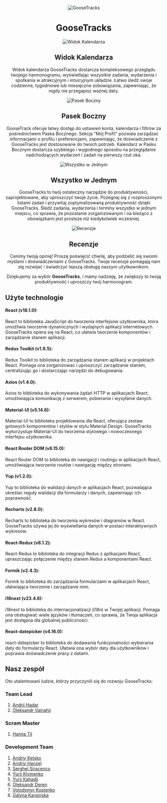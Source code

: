 <p align="center">
  <img src="./src/images/GOOSE_2_D@2x.png" alt="GooseTracks">
</p>
<h1 align="center">GooseTracks</h1>

<p align="center">
  <img src="./src/images/mobile-calendar.jpg" alt="Widok Kalendarza">
</p>
<h2 align="center">Widok Kalendarza</h2>

<p align="center">
  Widok kalendarza GooseTracks dostarcza kompleksowego przeglądu twojego harmonogramu, wyświetlając wszystkie zadania, wydarzenia i spotkania w atrakcyjnym i intuicyjnym układzie. Łatwo śledź swoje codzienne, tygodniowe lub miesięczne zobowiązania, zapewniając, że nigdy nie przegapisz ważnej daty.
</p>

<p align="center">
  <img src="./src/images/mobile-sidebar.jpg" alt="Pasek Boczny">
</p>
<h2 align="center">Pasek Boczny</h2>

<p align="center">
  GooseTrack oferuje łatwy dostęp do ustawień konta, kalendarza i filtrów za pośrednictwem Paska Bocznego. Sekcja "Mój Profil" pozwala zarządzać informacjami o profilu i preferencjami, zapewniając, że doświadczenie z GooseTracks jest dostosowane do twoich potrzeb. Kalendarz w Pasku Bocznym dostarcza szybkiego i wygodnego sposobu na przeglądanie nadchodzących wydarzeń i zadań na pierwszy rzut oka.
</p>

<p align="center">
  <img src="./src/images/mobile-all.jpg" alt="Wszystko w Jednym">
</p>
<h2 align="center">Wszystko w Jednym</h2>

<p align="center">
  GooseTracks to twój ostateczny narzędzie do produktywności, zaprojektowane, aby uproszczyć twoje życie. Pożegnaj się z rozproszonymi listami zadań i przywitaj zoptymalizowaną produktywność dzięki GooseTracks. Śledź zadania, wydarzenia i terminy wszystko w jednym miejscu, co sprawia, że pozostanie zorganizowanym i na bieżąco z obowiązkami jest prostsze niż kiedykolwiek wcześniej.
</p>

<p align="center">
  <img src="./src/images/rewiews.png" alt="Recenzje">
</p>
<h2 align="center">Recenzje</h2>

<p align="center">
  Cenimy twoją opinię! Proszę poświęcić chwilę, aby podzielić się swoimi myślami i doświadczeniami z GooseTracks. Twoje recenzje pomagają nam się rozwijać i świadczyć lepszą obsługę naszym użytkownikom.
</p>

<p align="center">
  Dziękujemy za wybór <strong>GooseTracks</strong>, i mamy nadzieję, że zwiększy to twoją produktywność i uproszczy twój harmonogram.
</p>



## Użyte technologie

#### React (v18.1.0):
React to biblioteka JavaScript do tworzenia interfejsów użytkownika, która umożliwia tworzenie dynamicznych i wydajnych aplikacji internetowych. GooseTracks opiera się na React, co ułatwia tworzenie komponentów i zarządzanie stanem aplikacji.

#### Redux Toolkit (v1.9.5):
Redux Toolkit to biblioteka do zarządzania stanem aplikacji w projektach React. Pomaga ona zorganizować i uproszczyć zarządzanie stanem, centralizując go i dostarczając narzędzi do debugowania.

#### Axios (v1.4.0):
Axios to biblioteka do wykonywania żądań HTTP w aplikacjach React, umożliwiająca komunikację z serwerem, pobieranie i wysyłanie danych.

#### Material-UI (v5.14.6):
Material-UI to biblioteka projektowania dla React, oferująca zestaw gotowych komponentów i stylów w stylu Material Design. GooseTracks wykorzystuje Material-UI do tworzenia stylowego i nowoczesnego interfejsu użytkownika.

#### React Router DOM (v6.15.0):
React Router DOM to biblioteka do nawigacji i routingu w aplikacjach React, umożliwiająca tworzenie routów i nawigację między stronami.

#### Yup (v1.2.0):
Yup to biblioteka do walidacji danych w aplikacjach React, pozwalająca określać reguły walidacji dla formularzy i danych, zapewniając ich poprawność.

#### Recharts (v2.8.0):
Recharts to biblioteka do tworzenia wykresów i diagramów w React. GooseTracks używa jej do wyświetlania danych w postaci interaktywnych wykresów.

#### React-Redux (v8.1.2):
React-Redux to biblioteka do integracji Redux z aplikacjami React, upraszczając połączenie między stanem Redux a komponentami React.

#### Formik (v2.4.3):
Formik to biblioteka do zarządzania formularzami w aplikacjach React, ułatwiająca tworzenie i zarządzanie nimi.

#### i18next (v23.4.6):
i18next to biblioteka do internacjonalizacji (i18n) w Twojej aplikacji. Pomaga ona obsługiwać wiele języków i tłumaczeń, co sprawia, że Twoja aplikacja jest dostępna dla globalnej publiczności.

#### React-datepicker (v4.16.0):
react-datepicker to biblioteka do dodawania funkcjonalności wybierania daty do formularzy React. Ułatwia ona wybór daty dla użytkowników i poprawia doświadczenie pracy z datami.

## Nasz zespół

Oto utalentowani ludzie, którzy przyczynili się do rozwoju GooseTracks:

### Team Lead 

1. [Andrii Hadar](https://github.com/UserAndrii)
2. [Oleksandr Vainahii](https://github.com/AlexVainahii)

### Scram Master

1. [Hanna Til](https://github.com/annatill)

### Development Team

1. [Andriy Ketsko](https://github.com/AndrewKetsko)
2. [Andriy Hanzel](https://github.com/andriy-h80)
3. [Serghei Siracenco](https://github.com/SiracencoSerghei)
4. [Yurii Klymenko](https://github.com/Klimch1k)
5. [Yurii Kahadii](https://github.com/YurionStyle)
6. [Oleksandr Deren](https://github.com/Oderen)
7. [Volodymyr Kostenko](https://github.com/VolodymyrK2)
8. [Galyna Karpinska](https://github.com/GalynkaK)
